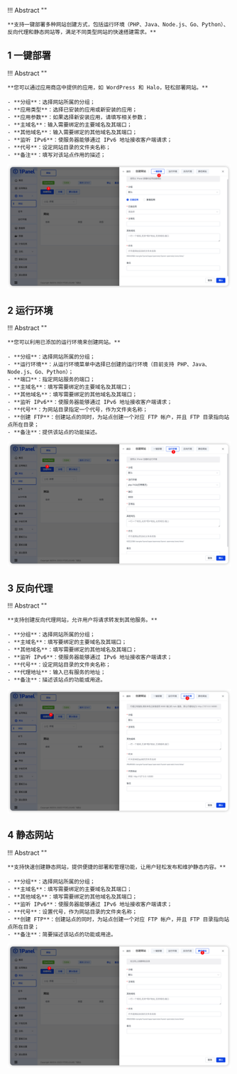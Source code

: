!!! Abstract ""

    **支持一键部署多种网站创建方式，包括运行环境（PHP、Java、Node.js、Go、Python）、反向代理和静态网站等，满足不同类型网站的快速搭建需求。**

## 1 一键部署

!!! Abstract ""

    **您可以通过应用商店中提供的应用，如 WordPress 和 Halo，轻松部署网站。**

    - **分组**：选择网站所属的分组；
    - **应用类型**：选择已安装的应用或新安装的应用；
    - **应用参数**：如果选择新安装应用，请填写相关参数；
    - **主域名**：输入需要绑定的主要域名及其端口；
    - **其他域名**：输入需要绑定的其他域名及其端口；
    - **监听 IPv6**：使服务器能够通过 IPv6 地址接收客户端请求；
    - **代号**：设定网站目录的文件夹名称；
    - **备注**：填写对该站点作用的描述；

![img.png](../../img/websites/auto_create.png)

## 2 运行环境

!!! Abstract ""

    **您可以利用已添加的运行环境来创建网站。**

    - **分组**：选择网站所属的分组；
    - **运行环境**：从运行环境菜单中选择已创建的运行环境（目前支持 PHP、Java、Node.js、Go、Python）；
    - **端口**：指定网站服务的端口；
    - **主域名**：填写需要绑定的主要域名及其端口；
    - **其他域名**：填写需要绑定的其他域名及其端口；
    - **监听 IPv6**：使服务器能够通过 IPv6 地址接收客户端请求；
    - **代号**：为网站目录指定一个代号，作为文件夹名称；
    - **创建 FTP**：创建站点的同时，为站点创建一个对应 FTP 帐户，并且 FTP 目录指向站点所在目录；
    - **备注**：提供该站点的功能描述。

![img.png](../../img/websites/website_runtime_create.png)

## 3 反向代理

!!! Abstract ""

    **支持创建反向代理网站，允许用户将请求转发到其他服务。**

    - **分组**：选择网站所属的分组；
    - **主域名**：填写要绑定的主要域名及其端口；
    - **其他域名**：填写需要绑定的其他域名及其端口；
    - **监听 IPv6**：使服务器能够通过 IPv6 地址接收客户端请求；
    - **代号**：设定网站目录的文件夹名称；
    - **代理地址**：输入已有服务的地址；
    - **备注**：描述该站点的功能或用途。

![img.png](../../img/websites/proxy_create.png)

## 4 静态网站

!!! Abstract ""

    **支持快速创建静态网站，提供便捷的部署和管理功能，让用户轻松发布和维护静态内容。**
    
    - **分组**：选择网站所属的分组；
    - **主域名**：填写需要绑定的主要域名及其端口；
    - **其他域名**：填写需要绑定的其他域名及其端口；
    - **监听 IPv6**：使服务器能够通过 IPv6 地址接收客户端请求；
    - **代号**：设置代号，作为网站目录的文件夹名称；
    - **创建 FTP**：创建站点的同时，为站点创建一个对应 FTP 帐户，并且 FTP 目录指向站点所在目录；
    - **备注**：简要描述该站点的功能或用途。

![img.png](../../img/websites/static_create.png)
